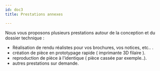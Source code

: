 ```yaml
---
id: doc3
title: Prestations annexes

---
```

Nous vous proposons plusieurs prestations autour de la conception et du dossier technique :

* Réalisation de rendu réalistes pour vos brochures, vos notices, etc.. .
* création de pièce en prototypage rapide ( imprimante 3D filaire ).
* reproduction de pièce à l'identique ( pièce cassée par exemple..).
* autres prestations sur demande.